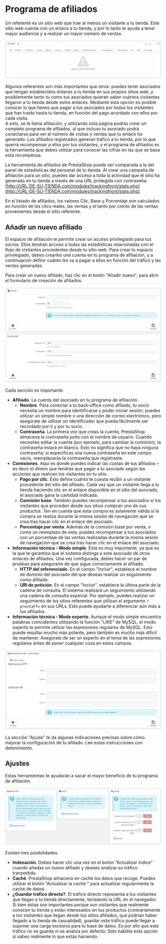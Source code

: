 # Programa de afiliados

Un referente es un sitio web que trae al menos un visitante a tu tienda. Este sitio web cuenta con un enlace a tu tienda, y por lo tanto te ayuda a tener mayor audiencia y a realizar un mayor número de ventas.

![](../../../../.gitbook/assets/54265492.png)

Algunos referentes son más importantes que otros: puedes tener asociados que tengan establecidos enlaces a tu tienda en sus propios sitios web, y posiblemente tanto tu como tus asociados quieran saber cuántos visitantes llegaron a tu tienda desde estos enlaces. Mediante esta opción es posible conocer lo que tienes que pagar a tus asociados por todos los visitantes que han traído hasta tu tienda, en función del pago acordado con ellos por cada visita.  
 A esto, se le llama afiliación, y utilizando esta página podrás crear un completo programa de afiliados, al que incluso tu asociado podrá conectarse para ver el número de visitas y ventas que tu enlace ha generado. Los afiliados registrados generan tráfico a tu tienda, por lo que querrá recompensar a ellos por tus visitantes, y el programa de afiliados es la herramienta que debes utilizar para conocer las cifras en las que se basa esta recompensa.

La herramienta de afiliados de PrestaShop puede ser comparada a la del panel de estadísticas del personal de tu tienda. Al crear una campaña de afiliación para un sitio, puedes dar acceso a toda la actividad que el sitio ha generado en tu tienda a través de una URL protegida con contraseña: [http://URL-DE-SU-TIENDA.com/modules/trackingfront/stats.php](http://URL-DE-SU-TIENDA.com/modules/trackingfront/stats.php).

En el listado de afiliados, los valores Clic, Base y Porcentaje son calculados en función de los clics reales, las ventas y el tanto por ciento de las ventas provenientes desde el sitio referente.

## Añadir un nuevo afiliado <a id="Programadeafiliados-A&#xF1;adirunnuevoafiliado"></a>

El espacio de afiliación te permite crear un acceso privilegiado para tus socios. Ellos tendrán acceso a todas las estadísticas relacionadas con el flujo de visitantes procedentes desde tu sitio web. Para crear tu espacio privilegiado, debes crearles una cuenta en tu programa de afiliación, y a continuación definir cuánto les va a pagar a ellos en función del tráfico y las ventas generadas.

Para crear un nuevo afiliado, haz clic en el botón "Añadir nuevo", para abrir el formulario de creación de afiliados.

![](../../../../.gitbook/assets/54265494.png)

Cada sección es importante:

* **Afiliado**. La cuenta del asociado en tu programa de afiliación. 
  * **Nombre**. Para conectar a tu back-office como afiliado, tu socio necesita un nombre para identificarse y poder iniciar sesión; puedes utilizar un simple nombre o una dirección de correo electrónico, pero asegúrate de utilizar un identificador que pueda fácilmente ser recordado por ti y por tu socio.
  * **Contraseña**. La primera vez que creas la cuenta, PrestaShop almacena la contraseña junto con el nombre de usuario. Cuando necesites editar la cuenta \(por ejemplo, para cambiar la comisión\), la contraseña estará en blanco. Esto no significa que no haya ninguna contraseña; si especificas una nueva contraseña en este campo vacío, reemplazarás la contraseña que registraste.
* **Comisiones**. Aquí es donde puedes indicar las cuotas de tus afiliados – es decir el dinero que tendrás que pagar a tu asociado según las acciones que realicen los visitantes en tu sitio. 
  * **Pago por clic**. Esto define cuánto te cuesta recibir a un visitante procedente del sitio del afiliado. Cada vez que un visitante llega a tu tienda haciendo clic en el enlace disponible en el sitio del asociado, el asociado gana la cantidad indicada.
  * **Comisión base**. También puedes recompensar a tus asociados si los visitantes que proceden desde sus sitios compran uno de sus productos. Ten en cuenta que esta compra es solamente válida si la compra se realiza durante la misma sesión de navegación que se crea tras hacer clic en el enlace del asociado.
  * **Porcentaje por venta**. Además de la comisión base por venta, o como un reemplazo de esta, puedes recompensar a tus asociados con un porcentaje de las ventas realizadas durante la misma sesión de navegación que se crea tras hacer clic en el enlace del asociado.
* **Información técnica - Modo simple**. Ésta es muy importante, ya que es la que te garantiza que el sistema distinga a este asociado de otros enlaces de afiliados. Una vez configurada, debes hacer un par de pruebas para asegurarte de que sigue correctamente al afiliado. 
  * **HTTP del referenciado**. En el campo "Incluir", establece el nombre de dominio del asociado del que deseas realizar un seguimiento como afiliado.
  * **URI de petición**. En el campo "Incluir", establece la última parte de la cadena de consulta. El sistema realizará un seguimiento utilizando una cadena de consulta especial. Por ejemplo, puedes realizar un seguimiento de los sitios referentes que utilizan el argumento `?prestaff=` en sus URLs. Esto puede ayudarte a diferenciar aún más a tus afiliados.
* **Información técnica - Modo experto**. Aunque el modo simple encuentra palabras coincidentes utilizando la función "LIKE" de MySQL, el modo experto te permite utilizar las expresiones regulares de MySQL. Esto puede resultar mucho más potente, pero también es mucho más difícil de mantener. Asegúrate de ser un experto en el tema de las expresiones regulares antes de poner cualquier cosa en estos campos.

![](../../../../.gitbook/assets/54265496.png)

La sección "Ayuda" te da algunas indicaciones precisas sobre cómo mejorar la configuración de tu afiliado. Lee estas instrucciones con detenimiento.

## Ajustes <a id="Programadeafiliados-Ajustes"></a>

Estas herramientas te ayudarán a sacar el mayor beneficio de tu programa de afiliación.

![](../../../../.gitbook/assets/54265499.png)

Existen tres posibilidades:

* **Indexación**. Debes hacer clic una vez en el botón "Actualizar índice" cuando añadas un nuevo afiliado y desees analizar su tráfico transmitido.
* **Caché**. PrestaShop almacena en caché los datos que recoge. Puedes utilizar el botón "Actualizar la caché " para actualizar regularmente la caché de datos.
* **¿Guardar tráfico directo?**. El tráfico directo representa a los visitantes que llegan a tu tienda directamente, tecleando la URL en el navegador. Si bien éstas son importantes porque son visitantes que realmente conocen tu tienda y están interesados en tus productos \(contrariamente a los visitantes que llegan desde tus sitios afiliados, que podrían haber llegado a tu tienda de casualidad\), guardar este tráfico puede llegar a suponer una carga excesiva para tu base de datos. Es por ello que este tráfico no se guarda ni se analiza por defecto. Sólo habilita esta opción si sabes realmente lo que estás haciendo.

